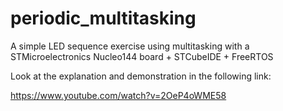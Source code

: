 # periodic_multitasking
A simple LED sequence exercise using multitasking with a STMicroelectronics Nucleo144 board + STCubeIDE + FreeRTOS

Look at the explanation and demonstration in the following link:

https://www.youtube.com/watch?v=2OeP4oWME58
